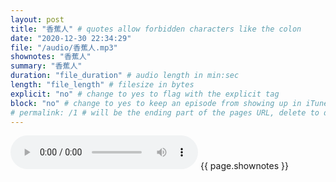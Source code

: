 ```yaml
---
layout: post
title: "香蕉人" # quotes allow forbidden characters like the colon
date: "2020-12-30 22:34:29"
file: "/audio/香蕉人.mp3"
shownotes: "香蕉人"
summary: "香蕉人"
duration: "file_duration" # audio length in min:sec
length: "file_length" # filesize in bytes
explicit: "no" # change to yes to flag with the explicit tag
block: "no" # change to yes to keep an episode from showing up in iTunes
# permalink: /1 # will be the ending part of the pages URL, delete to default to the title
---
```


<audio controls>
<source src="{{site.url}}{{site.baseurl}}{{ page.file }}" type="audio/x-mp3">
Your browser does not support the audio element.
</audio>
{{ page.shownotes }}
